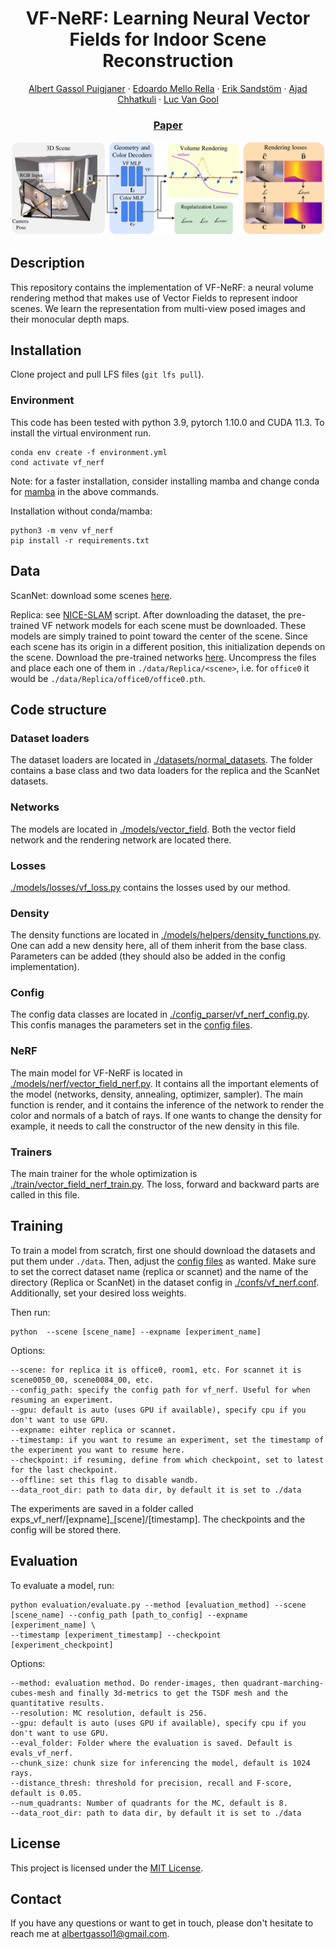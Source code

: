 <p align="center">

  <h1 align="center">VF-NeRF: Learning Neural Vector Fields for Indoor Scene Reconstruction</h1>
  <p align="center">
    <a href="https://albertgassol1.github.io/">Albert Gassol Puigjaner</a>
    ·
    <a href="https://scholar.google.com/citations?user=jNPBzzQAAAAJ&hl=it">Edoardo Mello Rella</a>
    ·
    <a href="https://eriksandstroem.github.io/">Erik Sandstöm</a>
    ·
    <a href="https://ajadchhatkuli.github.io/">Ajad Chhatkuli</a>
    ·
    <a href="https://insait.ai/prof-luc-van-gool/">Luc Van Gool</a>

  </p>
  <h3 align="center"><a href="https://arxiv.org/abs/2408.08766">Paper</a></h3>
  <div align="center"></div>
</p>

<img title="VF-NeRF" alt="Alt text" src="./assets/vf_nerf.png">

## Description

This repository contains the implementation of VF-NeRF: a neural volume rendering method that makes use of Vector Fields to represent indoor scenes. We learn the representation from multi-view posed images and their monocular depth maps.

## Installation

Clone project and pull LFS files (```git lfs pull```).

### Environment

This code has been tested with python 3.9, pytorch 1.10.0 and CUDA 11.3. To install the virtual environment run.
```
conda env create -f environment.yml
cond activate vf_nerf
```

Note: for a faster installation, consider installing mamba and change conda for [mamba](https://mamba.readthedocs.io/en/latest/installation/mamba-installation.html) in the above commands.


Installation without conda/mamba:
```
python3 -m venv vf_nerf
pip install -r requirements.txt
```

## Data

ScanNet: download some scenes [here](https://drive.google.com/file/d/1hQZw2jBLpPOqxq6-OP4CZed0KT4cltKl/view?usp=drive_link).

Replica: see [NICE-SLAM](https://github.com/cvg/nice-slam/blob/master/scripts/download_replica.sh) script.
After downloading the dataset, the pre-trained VF network models for each scene must be downloaded. These models are simply trained to point toward the center of the scene. Since each scene has its origin in a different position, this initialization depends on the scene. Download the pre-trained networks [here](https://drive.google.com/file/d/1pgkMmIQT5YvAFsqY387LKAadVxVRdGaP/view?usp=sharing). Uncompress the files and place each one of them in ```./data/Replica/<scene>```, i.e. for ```office0``` it would be ```./data/Replica/office0/office0.pth```.


## Code structure
### Dataset loaders
The dataset loaders are located in [./datasets/normal_datasets](./datasets/normal_datasets). The folder contains a base class and two data loaders for the replica and the ScanNet datasets. 

### Networks
The models are located in [./models/vector_field](./models/vector_field). Both the vector field network and the rendering network are located there.

### Losses
[./models/losses/vf_loss.py](./models/losses/vf_loss.py) contains the losses used by our method.

### Density
The density functions are located in [./models/helpers/density_functions.py](./models/helpers/density_functions.py). One can add a new density here, all of them inherit from the base class. Parameters can be added (they should also be added in the config implementation).

### Config
The config data classes are located in [./config_parser/vf_nerf_config.py](./config_parser/vf_nerf_config.py). This confis manages the parameters set in the [config files](./confs).

### NeRF
The main model for VF-NeRF is located in [./models/nerf/vector_field_nerf.py](./models/nerf/vector_field_nerf.py). It contains all the important elements of the model (networks, density, annealing, optimizer, sampler). The main function is render, and it contains the inference of the network to render the color and normals of a batch of rays. If one wants to change the density for example, it needs to call the constructor of the new density in this file.

### Trainers
The main trainer for the whole optimization is [./train/vector_field_nerf_train.py](./train/vector_field_nerf_train.py). The loss, forward and backward parts are called in this file.

## Training
To train a model from scratch, first one should download the datasets and put them under ```./data```. Then, adjust the [config files](./confs) as wanted. Make sure to set the correct dataset name (replica or scannet) and the name of the directory (Replica or ScanNet) in the dataset config in [./confs/vf_nerf.conf](./confs/vf_nerf.conf). Additionally, set your desired loss weights.

Then run:

```
python  --scene [scene_name] --expname [experiment_name]
```
Options:
```
--scene: for replica it is office0, room1, etc. For scannet it is scene0050_00, scene0084_00, etc.
--config_path: specify the config path for vf_nerf. Useful for when resuming an experiment.
--gpu: default is auto (uses GPU if available), specify cpu if you don't want to use GPU.
--expname: eihter replica or scannet.
--timestamp: if you want to resume an experiment, set the timestamp of the experiment you want to resume here.
--checkpoint: if resuming, define from which checkpoint, set to latest for the last checkpoint.
--offline: set this flag to disable wandb.
--data_root_dir: path to data dir, by default it is set to ./data
```

The experiments are saved in a folder called exps_vf_nerf/[expname]_[scene]/[timestamp]. The checkpoints and the config will be stored there.

## Evaluation
To evaluate a model, run:

```
python evaluation/evaluate.py --method [evaluation_method] --scene [scene_name] --config_path [path_to_config] --expname [experiment_name] \
--timestamp [experiment_timestamp] --checkpoint [experiment_checkpoint] 
```

Options:
```
--method: evaluation method. Do render-images, then quadrant-marching-cubes-mesh and finally 3d-metrics to get the TSDF mesh and the quantitative results.
--resolution: MC resolution, default is 256.
--gpu: default is auto (uses GPU if available), specify cpu if you don't want to use GPU.
--eval_folder: Folder where the evaluation is saved. Default is evals_vf_nerf.
--chunk_size: chunk size for inferencing the model, default is 1024 rays.
--distance_thresh: threshold for precision, recall and F-score, default is 0.05.
--num_quadrants: Number of quadrants for the MC, default is 8.
--data_root_dir: path to data dir, by default it is set to ./data
```

## License

This project is licensed under the [MIT License](LICENSE).

## Contact

If you have any questions or want to get in touch, please don't hesitate to reach me at [albertgassol1@gmail.com](mailto:albertgassol1@gmail.com).
